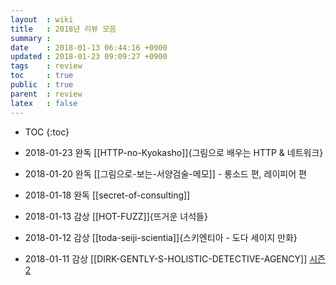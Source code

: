 ```yaml
---
layout  : wiki
title   : 2018년 리뷰 모음
summary :
date    : 2018-01-13 06:44:16 +0900
updated : 2018-01-23 09:09:27 +0900
tags    : review
toc     : true
public  : true
parent  : review
latex   : false
---
```

* TOC
{:toc}

* 2018-01-23 완독 [[HTTP-no-Kyokasho]]{그림으로 배우는 HTTP & 네트워크}
* 2018-01-20 완독 [[그림으로-보는-서양검술-메모]] - 롱소드 편, 레이피어 편
* 2018-01-18 완독 [[secret-of-consulting]]
* 2018-01-13 감상 [[HOT-FUZZ]]{뜨거운 녀석들}
* 2018-01-12 감상 [[toda-seiji-scientia]]{스키엔티아 - 도다 세이지 만화}
* 2018-01-11 감상 [[DIRK-GENTLY-S-HOLISTIC-DETECTIVE-AGENCY]] [시즌 2](/wiki/DIRK-GENTLY-S-HOLISTIC-DETECTIVE-AGENCY/#season-02)

